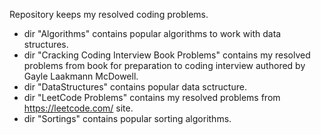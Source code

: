 Repository keeps my resolved coding problems.

* dir "Algorithms" contains popular algorithms to work with data structures.
* dir "Cracking Coding Interview Book Problems" contains my resolved problems from book for preparation to coding interview authored by Gayle Laakmann McDowell.
* dir "DataStructures" contains popular data sctructure.
* dir "LeetCode Problems" contains my resolved problems from https://leetcode.com/ site.
* dir "Sortings" contains popular sorting algorithms.
